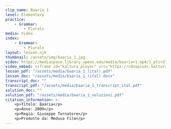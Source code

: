 ```yaml
---
clip_name: Baaria 1
level: Elementary
practice: 
    - Grammar: 
        - Plurals
media: Video
index: 
    - Grammar: 
        - Plurals
layout: lesson.njk
thumbnail: /assets/img/baaria_1.jpg
video: https://mediaspace.library.upenn.edu/media/baaria+1.mp4/1_pfzrdlow
video_embed: <iframe id="kaltura_player" src="https://cdnapisec.kaltura.com/p/1147242/sp/114724200/embedIframeJs/uiconf_id/9757771/partner_id/1147242?iframeembed=true&playerId=kaltura_player&entry_id=1_pfzrdlow&flashvars[streamerType]=auto&amp;flashvars[localizationCode]=en&amp;flashvars[sideBarContainer.plugin]=true&amp;flashvars[sideBarContainer.position]=left&amp;flashvars[sideBarContainer.clickToClose]=true&amp;flashvars[chapters.plugin]=true&amp;flashvars[chapters.layout]=vertical&amp;flashvars[chapters.thumbnailRotator]=false&amp;flashvars[streamSelector.plugin]=true&amp;flashvars[EmbedPlayer.SpinnerTarget]=videoHolder&amp;flashvars[dualScreen.plugin]=true&amp;flashvars[Kaltura.addCrossoriginToIframe]=true&amp;&wid=1_l2kaw9lo" width="400" height="285" allowfullscreen webkitallowfullscreen mozAllowFullScreen allow="autoplay *; fullscreen *; encrypted-media *" sandbox="allow-downloads allow-forms allow-same-origin allow-scripts allow-top-navigation allow-pointer-lock allow-popups allow-modals allow-orientation-lock allow-popups-to-escape-sandbox allow-presentation allow-top-navigation-by-user-activation" frameborder="0" title="baaria 1.mp4"></iframe>
lesson_pdf: "/assets/media/baaria_1_(ital).pdf"
lesson_doc: "/assets/media/baaria_1_(ital).docx"
transcript_doc: ""
transcript_pdf: "/assets/media/baaria_1_transcript_ital.pdf"
solution_doc: ""
solution_pdf: "/assets/media/baaria_1_soluzioni.pdf"
citation_information: >- 
    <p>Titolo: Baaria</p>
    <p>Anno: 2009</p>
    <p>Regia: Giuseppe Tornatore</p>
    <p>Prodotto da: Medusa Film</p>
---
```

